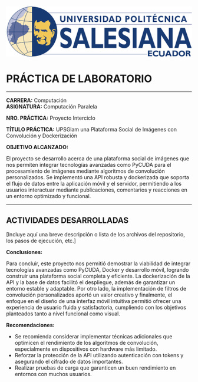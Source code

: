 ![Logo de la Universidad](logo.png)


# PRÁCTICA DE LABORATORIO

---

**CARRERA:** Computación  
**ASIGNATURA:** Computación Paralela  

**NRO. PRÁCTICA:** Proyecto Interciclo 

**TÍTULO PRÁCTICA:** UPSGlam una Plataforma Social de Imágenes con Convolución y Dockerización   

**OBJETIVO ALCANZADO:**  

El proyecto se desarrollo acerca de una plataforma social de imágenes que nos permiten integrar tecnologías avanzadas como PyCUDA para el procesamiento de imágenes mediante algoritmos de convolución personalizados. Se implementó una API robusta y dockerizada que soporta el flujo de datos entre la aplicación móvil y el servidor, permitiendo a los usuarios interactuar mediante publicaciones, comentarios y reacciones en un entorno optimizado y funcional.

---

## ACTIVIDADES DESARROLLADAS

[Incluye aquí una breve descripción o lista de los archivos del repositorio, los pasos de ejecución, etc.]

**Conclusiones:**  

Para concluir, este proyecto nos permitió demostrar la viabilidad de integrar tecnologías avanzadas como PyCUDA, Docker y desarrollo móvil, logrando construir una plataforma social completa y eficiente. La dockerización de la API y la base de datos facilitó el despliegue, además de garantizar un entorno estable y adaptable. Por otro lado, la implementación de filtros de convolución personalizados aportó un valor creativo y finalmente, el enfoque en el diseño de una interfaz móvil intuitiva permitió ofrecer una experiencia de usuario fluida y satisfactoria, cumpliendo con los objetivos planteados tanto a nivel funcional como visual.

**Recomendaciones:** 

- Se recomienda considerar implementar técnicas adicionales que optimicen el rendimiento de los algoritmos de convolución, especialmente en dispositivos con hardware más limitado.
- Reforzar la protección de la API utilizando autenticación con tokens y asegurando el cifrado de datos importantes.
- Realizar pruebas de carga que garanticen un buen rendimiento en entornos con muchos usuarios.